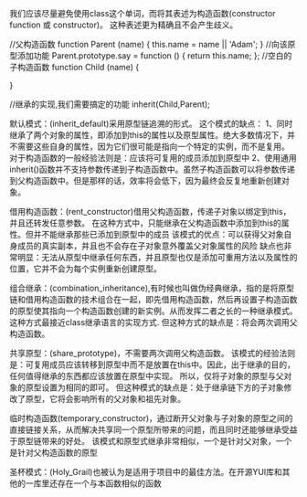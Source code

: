 我们应该尽量避免使用class这个单词，而将其表述为构造函数(constructor function 或 constructor)。
这种表述更为精确且不会产生歧义。

//父构造函数
function Parent (name) {
	this.name = name || 'Adam';
}
//向该原型添加功能
Parent.prototype.say = function () {
	return this.name;
};
//空白的子构造函数
function Child (name) {
	
}


//继承的实现,我们需要搞定的功能
inherit(Child,Parent);


默认模式：(inherit_default)采用原型链追溯的形式。
这个模式的缺点：
1、同时继承了两个对象的属性，即添加到this的属性以及原型属性。绝大多数情况下，并不需要这些自身的属性，因为它们很可能是指向一个特定的实例，而不是复用。
对于构造函数的一般经验法则是：应该将可复用的成员添加到原型中
2、使用通用inherit()函数并不支持参数传递到子构造函数中。虽然子构造函数可以将参数传递到父构造函数中。但是那样的话，效率将会低下，因为最终会反复地重新创建对象。

借用构造函数：(rent_constructor)借用父构造函数，传递子对象以绑定到this，并且还转发任意参数。
在这种方式中，只能继承在父构造函数中添加到this的属性。但并不能继承那些已添加到原型中的成员
该模式的优点：可以获得父对象自身成员的真实副本，并且也不会存在子对象意外覆盖父对象属性的风险
缺点也非常明显：无法从原型中继承任何东西，并且原型也仅是添加可重用方法以及属性的位置，它并不会为每个实例重新创建原型。

组合继承：(combination_inheritance),有时候也叫做伪经典继承，指的是将原型链和借用构造函数的技术组合在一起，即先借用构造函数，然后再设置子构造函数的原型使其指向一个构造函数创建的新实例。从而发挥二者之长的一种继承模式。这种方式最接近class继承语言的实现方式.
但这种方式的缺点是：将会两次调用父构造函数。

共享原型：(share_prototype)，不需要两次调用父构造函数。
该模式的经验法则是：可复用成员应该转移到原型中而不是放置在this中。因此，出于继承的目的，任何值得继承的东西都应该放置在原型中实现。
所以，仅将子对象的原型与父对象的原型设置为相同的即可。
但这种模式的缺点是：处于继承链下方的子对象修改了原型，它将会影响所有的父对象和祖先对象。



临时构造函数(temporary_constructor)，通过断开父对象与子对象的原型之间的直接链接关系，从而解决共享同一个原型所带来的问题，而且同时还能够继承受益于原型链带来的好处。
该模式和原型式继承非常相似，一个是针对父对象，一个是针对父构造函数的原型

圣杯模式：(Holy_Grail)也被认为是适用于项目中的最佳方法。在开源YUI库和其他的一库里还存在一个与本函数相似的函数